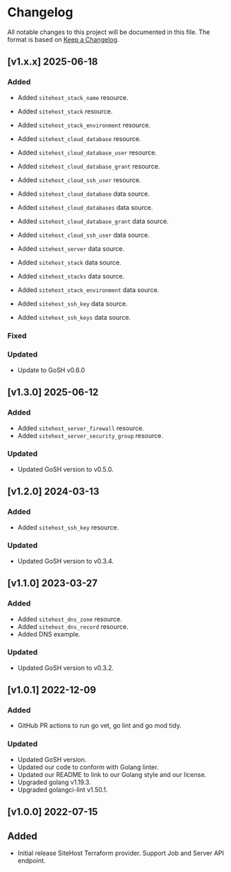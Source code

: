 # Changelog
All notable changes to this project will be documented in this file. The format is based on [Keep a Changelog](https://keepachangelog.com/en/1.0.0/).

## [v1.x.x] 2025-06-18
### Added 
- Added `sitehost_stack_name` resource.
- Added `sitehost_stack` resource.
- Added `sitehost_stack_environment` resource.
- Added `sitehost_cloud_database` resource.
- Added `sitehost_cloud_database_user` resource.
- Added `sitehost_cloud_database_grant` resource.
- Added `sitehost_cloud_ssh_user` resource.

- Added `sitehost_cloud_database` data source.
- Added `sitehost_cloud_databases` data source.
- Added `sitehost_cloud_database_grant` data source.
- Added `sitehost_cloud_ssh_user` data source.
- Added `sitehost_server` data source.
- Added `sitehost_stack` data source.
- Added `sitehost_stacks` data source.
- Added `sitehost_stack_environment` data source.
- Added `sitehost_ssh_key` data source.
- Added `sitehost_ssh_keys` data source.

### Fixed

### Updated
- Update to GoSH v0.6.0

## [v1.3.0] 2025-06-12
### Added
- Added `sitehost_server_firewall` resource.
- Added `sitehost_server_security_group` resource.

### Updated
- Updated GoSH version to v0.5.0.

## [v1.2.0] 2024-03-13
### Added
- Added `sitehost_ssh_key` resource.

### Updated
- Updated GoSH version to v0.3.4.

## [v1.1.0] 2023-03-27
### Added
- Added `sitehost_dns_zone` resource.
- Added `sitehost_dns_record` resource.
- Added DNS example.
### Updated
- Updated GoSH version to v0.3.2.

## [v1.0.1] 2022-12-09
### Added
- GitHub PR actions to run go vet, go lint and go mod tidy.

### Updated
- Updated GoSH version.
- Updated our code to conform with Golang linter.
- Updated our README to link to our Golang style and our license.
- Upgraded golang v1.19.3.
- Upgraded golangci-lint v1.50.1.

## [v1.0.0] 2022-07-15
## Added
- Initial release SiteHost Terraform provider. Support Job and Server API endpoint.
